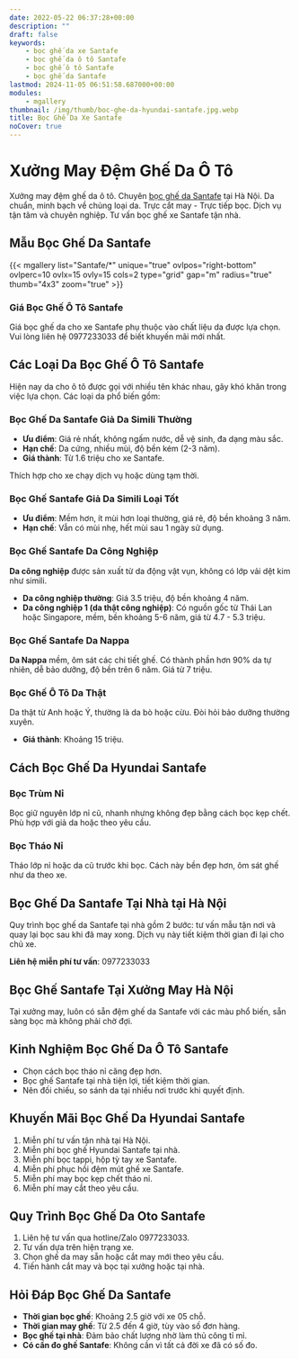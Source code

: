 ```yaml
---
date: 2022-05-22 06:37:28+00:00
description: ""
draft: false
keywords:
    - bọc ghế da xe Santafe
    - bọc ghế da ô tô Santafe
    - bọc ghế ô tô Santafe
    - bọc ghế da Santafe
lastmod: 2024-11-05 06:51:58.687000+00:00
modules:
    - mgallery
thumbnail: /img/thumb/boc-ghe-da-hyundai-santafe.jpg.webp
title: Bọc Ghế Da Xe Santafe
noCover: true
---
```


# Xưởng May Đệm Ghế Da Ô Tô

Xưởng may đệm ghế da ô tô. Chuyên [bọc ghế da Santafe](https://bocgheoto.vn/hyundai/boc-ghe-da-xe-santafe.html/) tại Hà Nội. Da chuẩn, minh bạch về chủng loại da. Trực cắt may - Trực tiếp bọc. Dịch vụ tận tâm và chuyên nghiệp. Tư vấn bọc ghế xe Santafe tận nhà.

## Mẫu Bọc Ghế Da Santafe
{{< mgallery list="Santafe/*" unique="true" ovlpos="right-bottom" ovlperc=10 ovlx=15 ovly=15 cols=2 type="grid" gap="m" radius="true" thumb="4x3" zoom="true" >}}

### Giá Bọc Ghế Ô Tô Santafe

Giá bọc ghế da cho xe Santafe phụ thuộc vào chất liệu da được lựa chọn. Vui lòng liên hệ 0977233033 để biết khuyến mãi mới nhất.

## Các Loại Da Bọc Ghế Ô Tô Santafe

Hiện nay da cho ô tô được gọi với nhiều tên khác nhau, gây khó khăn trong việc lựa chọn. Các loại da phổ biến gồm:

### Bọc Ghế Da Santafe Giả Da Simili Thường
- **Ưu điểm**: Giá rẻ nhất, không ngấm nước, dễ vệ sinh, đa dạng màu sắc.
- **Hạn chế**: Da cứng, nhiều mùi, độ bền kém (2-3 năm).
- **Giá thành**: Từ 1.6 triệu cho xe Santafe.

Thích hợp cho xe chạy dịch vụ hoặc dùng tạm thời.

### Bọc Ghế Santafe Giả Da Simili Loại Tốt
- **Ưu điểm**: Mềm hơn, ít mùi hơn loại thường, giá rẻ, độ bền khoảng 3 năm.
- **Hạn chế**: Vẫn có mùi nhẹ, hết mùi sau 1 ngày sử dụng.

### Bọc Ghế Santafe Da Công Nghiệp

**Da công nghiệp** được sản xuất từ da động vật vụn, không có lớp vải dệt kim như simili.
  
- **Da công nghiệp thường**: Giá 3.5 triệu, độ bền khoảng 4 năm.
- **Da công nghiệp 1 (da thật công nghiệp)**: Có nguồn gốc từ Thái Lan hoặc Singapore, mềm, bền khoảng 5-6 năm, giá từ 4.7 - 5.3 triệu.

### Bọc Ghế Santafe Da Nappa

**Da Nappa** mềm, ôm sát các chi tiết ghế. Có thành phần hơn 90% da tự nhiên, dễ bảo dưỡng, độ bền trên 6 năm. Giá từ 7 triệu.

### Bọc Ghế Ô Tô Da Thật

Da thật từ Anh hoặc Ý, thường là da bò hoặc cừu. Đòi hỏi bảo dưỡng thường xuyên.
- **Giá thành**: Khoảng 15 triệu.

## Cách Bọc Ghế Da Hyundai Santafe

### Bọc Trùm Nỉ
Bọc giữ nguyên lớp nỉ cũ, nhanh nhưng không đẹp bằng cách bọc kẹp chết. Phù hợp với giả da hoặc theo yêu cầu.

### Bọc Tháo Nỉ
Tháo lớp nỉ hoặc da cũ trước khi bọc. Cách này bền đẹp hơn, ôm sát ghế như da theo xe.

## Bọc Ghế Da Santafe Tại Nhà tại Hà Nội

Quy trình bọc ghế da Santafe tại nhà gồm 2 bước: tư vấn mẫu tận nơi và quay lại bọc sau khi đã may xong. Dịch vụ này tiết kiệm thời gian đi lại cho chủ xe.

**Liên hệ miễn phí tư vấn**: 0977233033

## Bọc Ghế Santafe Tại Xưởng May Hà Nội

Tại xưởng may, luôn có sẵn đệm ghế da Santafe với các màu phổ biến, sẵn sàng bọc mà không phải chờ đợi.

## Kinh Nghiệm Bọc Ghế Da Ô Tô Santafe

- Chọn cách bọc tháo nỉ căng đẹp hơn.
- Bọc ghế Santafe tại nhà tiện lợi, tiết kiệm thời gian.
- Nên đối chiếu, so sánh da tại nhiều nơi trước khi quyết định.

## Khuyến Mãi Bọc Ghế Da Hyundai Santafe

1. Miễn phí tư vấn tận nhà tại Hà Nội.
2. Miễn phí bọc ghế Hyundai Santafe tại nhà.
3. Miễn phí bọc tappi, hộp tỳ tay xe Santafe.
4. Miễn phí phục hồi đệm mút ghế xe Santafe.
5. Miễn phí may bọc kẹp chết tháo nỉ.
6. Miễn phí may cắt theo yêu cầu.

## Quy Trình Bọc Ghế Da Oto Santafe

1. Liên hệ tư vấn qua hotline/Zalo 0977233033.
2. Tư vấn dựa trên hiện trạng xe.
3. Chọn ghế da may sẵn hoặc cắt may mới theo yêu cầu.
4. Tiến hành cắt may và bọc tại xưởng hoặc tại nhà.

## Hỏi Đáp Bọc Ghế Da Santafe

- **Thời gian bọc ghế**: Khoảng 2.5 giờ với xe 05 chỗ.
- **Thời gian may ghế**: Từ 2.5 đến 4 giờ, tùy vào số đơn hàng.
- **Bọc ghế tại nhà**: Đảm bảo chất lượng nhờ làm thủ công tỉ mỉ.
- **Có cần đo ghế Santafe**: Không cần vì tất cả đời xe đã có số đo.

